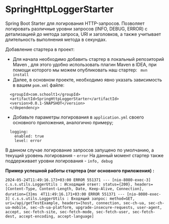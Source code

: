 # SpringHttpLoggerStarter


Spring Boot Starter для логирования HTTP-запросов.
Позволяет логировать различные уровни запросов (INFO, DEBUG, ERROR)
с детализацией до метода запроса, URI и заголовков, 
а также учитывает длительность выполнения метода в секундах. 

Добавление стартера в проект:
* Для начала необходимо добавить стартер в локальный репозиторий Maven
, для этого удобно использовать плагин Maven в IDEA,
при помощи которого мы можем опубликовать наш стартер:
``` mvn install```
* Далее, в основном проекте, необходимо явно указать зависимость в вашем ```pom.xml``` файле:
````      <dependency>
  <groupId>com.schoolt1</groupId>
  <artifactId>SpringHttpLoggerStarter</artifactId>
  <version>0.0.1-SNAPSHOT</version>
  </dependency>
````
* Добавьте параметры логирования в ```application.yml``` своего основного приложения, 
аналогично примеру;
```http:
  logging:
    enabled: true
    level: error
```
В данном случае логирование запросов запущено по умолчанию, а текущий уровень логирования - ```error```
На данный момент стартер также поддерживает уровни логирования - ```info, debug```

**Пример успешной работы стартера (лог основного приложения) :**

```2024-05-24T11:49:16.173+03:00 ERROR 551371 --- [nio-8080-exec-3] c.s.s.utils.LoggerUtils : Исходящий ответ: status={200}, headers=[Content-Type, Content-Length, Date, Keep-Alive, Connection], duration={3}ms ```
```4T11:49:16.171+03:00 ERROR 551371 --- [nio-8080-exec-3] c.s.s.utils.LoggerUtils : Входящий запрос: method=GET, uri=/api/getTestExample, headers=[host, connection, sec-ch-ua, sec-ch-ua-mobile, sec-ch-ua-platform, upgrade-insecure-requests, user-agent, accept, sec-fetch-site, sec-fetch-mode, sec-fetch-user, sec-fetch-dest, accept-encoding, accept-language]```


